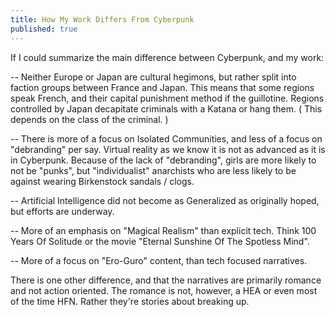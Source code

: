 ```yaml
---
title: How My Work Differs From Cyberpunk
published: true
---
```

If I could summarize the main difference between Cyberpunk, and my work:

-- Neither Europe or Japan are cultural hegimons, but rather split into faction groups between France and Japan. This means that some regions speak French, and their capital punishment method if the guillotine. Regions controlled by Japan decapitate criminals with a Katana or hang them. ( This depends on the class of the criminal. )

-- There is more of a focus on Isolated Communities, and less of a focus on "debranding" per say. Virtual reality as we know it is not as advanced as it is in Cyberpunk. Because of the lack of "debranding", girls are more likely to not be "punks", but "individualist" anarchists who are less likely to be against wearing Birkenstock sandals / clogs.

-- Artificial Intelligence did not become as Generalized as originally hoped, but efforts are underway.

-- More of an emphasis on "Magical Realism" than explicit tech. Think 100 Years Of Solitude or the movie "Eternal Sunshine Of The Spotless Mind".

-- More of a focus on "Ero-Guro" content, than tech focused narratives.

There is one other difference, and that the narratives are primarily romance and not action oriented. The romance is not, however, a HEA or even most of the time HFN. Rather they're stories about breaking up.

